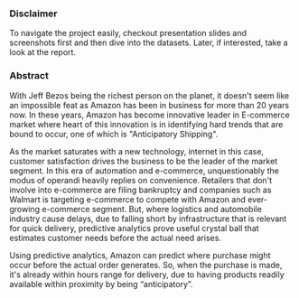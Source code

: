 ### Disclaimer
To navigate the project easily, checkout presentation slides and screenshots first and then dive into the datasets. Later, if interested, take a look at the report. 
### Abstract
With Jeff Bezos being the richest person on the planet, it doesn't seem like an impossible feat as Amazon has been in business for more than 20 years now. In these years, Amazon has become innovative leader in E-commerce market where heart of this innovation is in identifying hard trends that are bound to occur, one of which is "Anticipatory Shipping". 

As the market saturates with a new technology, internet in this case, customer satisfaction drives the business to be the leader of the market segment. In this era of automation and e-commerce, unquestionably the modus of operandi heavily replies on convenience. Retailers that don't involve into e-commerce are filing bankruptcy and companies such as Walmart is targeting e-commerce to compete with Amazon and ever-growing e-commerce segment. But, where logistics and automobile industry cause delays, due to falling short by infrastructure that is relevant for quick delivery, predictive analytics prove useful crystal ball that estimates customer needs before the actual need arises. 

Using predictive analytics, Amazon can predict where purchase might occur before the actual order generates. So, when the purchase is made, it's already within hours range for delivery, due to having products readily available within proximity by being “anticipatory”.
